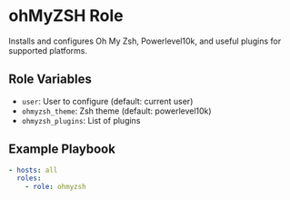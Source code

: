 # ohMyZSH Role

Installs and configures Oh My Zsh, Powerlevel10k, and useful plugins for supported platforms.

## Role Variables

- `user`: User to configure (default: current user)
- `ohmyzsh_theme`: Zsh theme (default: powerlevel10k)
- `ohmyzsh_plugins`: List of plugins

## Example Playbook

```yaml
- hosts: all
  roles:
    - role: ohmyzsh
```
